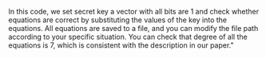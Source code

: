 In this code, we set secret key a vector with all bits are 1 and check whether equations are correct by substituting the values of the key into the equations.
All equations are saved to a file, and you can modify the file path according to your specific situation.
You can check that degree of all the equations is 7, which is consistent with the description in our paper."